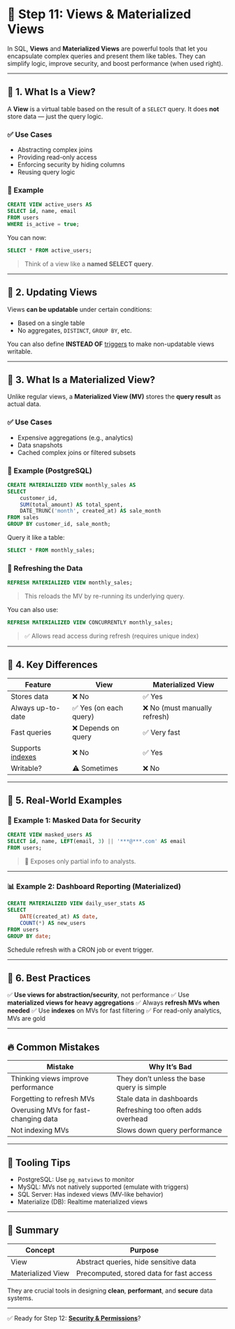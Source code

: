 # 🧠 **Step 11: Views & Materialized Views**

In SQL, **Views** and **Materialized Views** are powerful tools that let you encapsulate complex queries and present them like tables. They can simplify logic, improve security, and boost performance (when used right).

---

## 🔷 1. What Is a View?

A **View** is a virtual table based on the result of a `SELECT` query.
It does **not** store data — just the query logic.

### ✅ Use Cases

- Abstracting complex joins
- Providing read-only access
- Enforcing security by hiding columns
- Reusing query logic

### 🔸 Example

```sql
CREATE VIEW active_users AS
SELECT id, name, email
FROM users
WHERE is_active = true;
```

You can now:

```sql
SELECT * FROM active_users;
```

> Think of a view like a **named SELECT query**.

---

## 🔷 2. Updating Views

Views **can be updatable** under certain conditions:

- Based on a single table
- No aggregates, `DISTINCT`, `GROUP BY`, etc.

You can also define **INSTEAD OF** [triggers](./step10.md) to make non-updatable views writable.

---

## 🔷 3. What Is a Materialized View?

Unlike regular views, a **Materialized View (MV)** stores the **query result** as actual data.

### ✅ Use Cases

- Expensive aggregations (e.g., analytics)
- Data snapshots
- Cached complex joins or filtered subsets

### 🔸 Example (PostgreSQL)

```sql
CREATE MATERIALIZED VIEW monthly_sales AS
SELECT
    customer_id,
    SUM(total_amount) AS total_spent,
    DATE_TRUNC('month', created_at) AS sale_month
FROM sales
GROUP BY customer_id, sale_month;
```

Query it like a table:

```sql
SELECT * FROM monthly_sales;
```

### 🔄 Refreshing the Data

```sql
REFRESH MATERIALIZED VIEW monthly_sales;
```

> This reloads the MV by re-running its underlying query.

You can also use:

```sql
REFRESH MATERIALIZED VIEW CONCURRENTLY monthly_sales;
```

> ✅ Allows read access during refresh (requires unique index)

---

## 🔷 4. Key Differences

| Feature                        | View                   | Materialized View             |
| ------------------------------ | ---------------------- | ----------------------------- |
| Stores data                    | ❌ No                  | ✅ Yes                        |
| Always up-to-date              | ✅ Yes (on each query) | ❌ No (must manually refresh) |
| Fast queries                   | ❌ Depends on query    | ✅ Very fast                  |
| Supports [indexes](./step9.md) | ❌ No                  | ✅ Yes                        |
| Writable?                      | ⚠️ Sometimes           | ❌ No                         |

---

## 🔷 5. Real-World Examples

### 🧾 Example 1: Masked Data for Security

```sql
CREATE VIEW masked_users AS
SELECT id, name, LEFT(email, 3) || '***@***.com' AS email
FROM users;
```

> 🔐 Exposes only partial info to analysts.

---

### 📊 Example 2: Dashboard Reporting (Materialized)

```sql
CREATE MATERIALIZED VIEW daily_user_stats AS
SELECT
    DATE(created_at) AS date,
    COUNT(*) AS new_users
FROM users
GROUP BY date;
```

Schedule refresh with a CRON job or event trigger.

---

## 🔷 6. Best Practices

✅ **Use views for abstraction/security**, not performance
✅ Use **materialized views for heavy aggregations**
✅ Always **refresh MVs when needed**
✅ Use **indexes** on MVs for fast filtering
✅ For read-only analytics, MVs are gold

---

## 🔥 Common Mistakes

| Mistake                              | Why It’s Bad                               |
| ------------------------------------ | ------------------------------------------ |
| Thinking views improve performance   | They don’t unless the base query is simple |
| Forgetting to refresh MVs            | Stale data in dashboards                   |
| Overusing MVs for fast-changing data | Refreshing too often adds overhead         |
| Not indexing MVs                     | Slows down query performance               |

---

## 🔧 Tooling Tips

- PostgreSQL: Use `pg_matviews` to monitor
- MySQL: MVs not natively supported (emulate with triggers)
- SQL Server: Has indexed views (MV-like behavior)
- Materialize (DB): Realtime materialized views

---

## 🧩 Summary

| Concept           | Purpose                                  |
| ----------------- | ---------------------------------------- |
| View              | Abstract queries, hide sensitive data    |
| Materialized View | Precomputed, stored data for fast access |

They are crucial tools in designing **clean**, **performant**, and **secure** data systems.

---

✅ Ready for Step 12: [**Security & Permissions**](./step12.md)?
